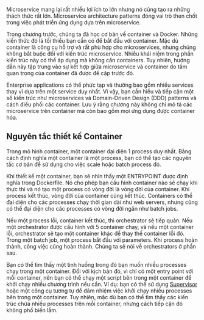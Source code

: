 Microservice mang lại rất nhiều lợi ích to lớn nhưng nó cũng tạo ra những thách thức rất lớn. Microservice architecture patterns đóng vai trò then chốt trong việc phát triển ứng dụng dựa trên microservice.

Trong chương trước, chúng ta đã học cơ bản về container và Docker. Những kiến thức đó là tối thiểu bạn cần có để bắt đầu với container. Mặc dù container là công cụ hỗ trợ và rất phù hợp cho microservices, nhưng chúng không bắt buộc đối với kiến trúc microservice. Nhiều khái niệm trong phần kiến trúc này có thể áp dụng mà không cần containers. Tuy nhiên, hướng dẫn này tập trung vào sự kết hợp giữa microservice và container do tầm quan trọng của container đã được đề cập trước đó.

Enterprise applications có thể phức tạp và thường bao gồm nhiều services thay vì dựa trên một service duy nhất. Vì vậy, bạn cần hiểu và tiếp cận một số kiến trúc như microservices và Domain-Driven Design (DDD) patterns và cách điều phối các container. Lưu ý rằng chương này không chỉ mô tả các microservice trên container mà còn bao gồm mọi ứng dụng được container hóa.

## Nguyên tắc thiết kế Container 

Trong mô hình container, một container đại diện 1 process duy nhất. Bằng cách định nghĩa một container là một process, bạn có thể tạo các nguyên tắc cơ bản để sử dụng cho việc scale hoặc batch process đó.

Khi thiết kế một container, bạn sẽ nhìn thấy một ENTRYPOINT được định nghĩa trong Dockerfile. Nó cho phép bạn cấu hình container nào sẽ chạy khi thực thi và nó tạo một process có vòng đời là vòng đời của container. Khi process kết thúc, vòng đời của container cũng kết thúc. Containers có thể đại diện cho các processes chạy thời gian dài như web servers, nhưng cũng có thể đại diện cho các processes có vòng đời ngắn như batch jobs.

Nếu một process lỗi, container kết thúc, thì orchestrator sẽ tiếp quản. Nếu một orchestrator được cấu hình với 5 container chạy, và nếu một container lỗi, orchestrator sẽ tạo một container khác để thay thế container lỗi đó. Trong một batch job, một process bắt đầu với parameters. Khi process hoàn thành, công việc cũng hoàn thành. Chúng ta sẽ nói về orchestrators ở phần sau.

Bạn có thể tìm thấy một tình huống trong đó bạn muốn nhiều processes chạy trong một container. Đối với kịch bản đó, vì chỉ có một entry point với mỗi container, nên bạn có thể chạy một script bên trong một container để khởi chạy nhiều chương trình nếu cần. Ví dụ: bạn có thể sử dụng [Supervisor](http://supervisord.org/) hoặc một công cụ tương tự để đảm nhiệm việc khởi chạy nhiều processes bên trong một container. Tuy nhiên, mặc dù bạn có thể tìm thấy các kiến trúc chứa nhiều processes trên mỗi container, nhưng cách tiếp cận đó không phổ biến lắm.


